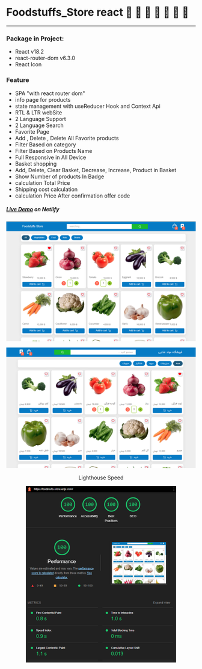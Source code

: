 # Foodstuffs_Store react 🍒 🍆 🍊 🍅 🍉 🍌 🍐


---

### Package in Project:

- React v18.2
- react-router-dom v6.3.0
- React Icon

### Feature

- SPA "with react router dom"
- info page for products
- state management with useReducer Hook and Context Api
- RTL & LTR webSite
- 2 Language Support
- 2 Language Search
- Favorite Page
- Add , Delete , Delete All Favorite products
- Filter Based on category
- Filter Based on Products Name
- Full Responsive in All Device
- ‌Basket shopping
- Add, Delete, Clear Basket, Decrease, Increase, Product in Basket
- Show Number of products In Badge
- calculation Total Price
- Shipping cost calculation
- calculation Price After confirmation offer code


##### [Live Demo](https://foodstuffs_store.erfjs.com) on Netlify

<p align="center">
  <a src="https://foodstuffs_store.erfjs.com" target="_blank"><img src="./readme/example1.png" width="800" height="auto" /></a>
</p>
<p align="center">
  <a src="https://foodstuffs_store.erfjs.com" target="_blank"><img src="./readme/example2.png" width="800" height="auto" /></a>
</p>

<p align="center">Lighthouse Speed</p>
<p align="center">
  <a src="https://foodstuffs_store.erfjs.com" target="_blank"><img src="./readme/lighthouse.png" width="400" height="auto" /></a>
</p>

